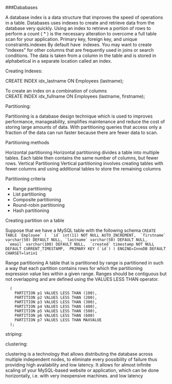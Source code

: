 ###Dababases

A database index is a data structure that improves the speed of operations in a table.
Databases uses indexes  to create and retrieve data from the database very quickly. Using an index to retrieve a portion of rows to perform a count ( * ) is the necessary alteration to overcome a full table scan for your application. Primary key, foreign key, and unique constraints.indexes By default have  indexes. You may want to create "indexes" for other columns that are frequently used in joins or search conditions.
The data is taken from a column in the table and is stored in alphabetical in a separate location called an index. 

Creating Indexes:

CREATE INDEX idx_lastname
ON Employees (lastname);

To create an index on a combination of columns
CREATE INDEX idx_fullname
ON Employees (lastname, firstname);

Partitioning:

Partitioning is a database design technique which is used to improves performance, manageability, simplifies maintenance and reduce the cost of storing large amounts of data. With partitioning queries that access only a fraction of the data can run faster because there are fewer data to scan.

Partitioning methods

Horizontal partitioning
Horizontal partitioning divides a table into multiple tables. Each table then contains the same number of columns, but fewer rows.
Vertical Partitioning
Vertical partitioning involves creating tables with fewer columns and using additional tables to store the remaining columns

Partitioning criteria

* Range partitioning
* List partitioning
* Composite partitioning
* Round-robin partitioning
* Hash partitioning

Creating partition on a table

Suppose that we have a MySQL table with the following schema
```CREATE TABLE `Employee` (
 `id` int(11) NOT NULL AUTO_INCREMENT,
 `firstname` varchar(50) DEFAULT NULL,
`lastname` varchar(50) DEFAULT NULL,
 `email` varchar(100) DEFAULT NULL,
 `created` timestamp NOT NULL DEFAULT CURRENT_TIMESTAMP,
 PRIMARY KEY (`id`)
) ENGINE=InnoDB DEFAULT CHARSET=latin1```


Range partitioning
A table that is partitioned by range is partitioned in such a way that each partition contains rows for which the partitioning expression value lies within a given range. Ranges should be contiguous but not overlapping and are defined using the VALUES LESS THAN operator.
 
```ALTER TABLE Employees  PARTITION BY RANGE (id)
  (
    PARTITION p1 VALUES LESS THAN (100),
    PARTITION p2 VALUES LESS THAN (200), 
    PARTITION p3 VALUES LESS THAN (300),  
    PARTITION p4 VALUES LESS THAN (400),
    PARTITION p5 VALUES LESS THAN (500),
    PARTITION p6 VALUES LESS THAN (600)
    PARTITION p7 VALUES LESS THAN MAXVALUE 
  );
```
striping:


clustering:

clustering is a technology that allows distributing the database across multiple independent nodes, to eliminate every possibility of failure thus providing high availability and low latency. It allows for almost infinite scaling of your MySQL-based website or application, which can be done horizontally, i.e. with very inexpensive machines. and low latency
